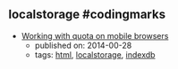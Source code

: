 localstorage #codingmarks 
---
* [Working with quota on mobile browsers](https://www.html5rocks.com/en/tutorials/offline/quota-research/)
    * published on: 2014-00-28
    * tags: [html](../tags/html.md), [localstorage](../tags/localstorage.md), [indexdb](../tags/indexdb.md)

